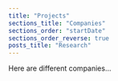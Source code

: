 ```yaml
---
title: "Projects"
sections_title: "Companies"
sections_order: "startDate"
sections_order_reverse: true
posts_title: "Research"
---
```


Here are different companies...